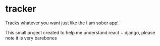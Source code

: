 # tracker
Tracks whatever you want just like the I am sober app!  
  
This small project created to help me understand react + django, please note it is very barebones